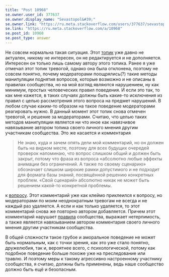 ```yaml
---
title: "Post 10968"
se.owner.user_id: 377637
se.owner.display_name: "Sevastopol&#39;"
se.owner.link: "https://ru.meta.stackoverflow.com/users/377637/sevastopol"
se.link: "https://ru.meta.stackoverflow.com/a/10968"
se.post_id: 10968
se.post_type: answer
---
```

<p>Не совсем нормальна такая ситуация. Этот <a href="https://ru.meta.stackoverflow.com/q/10370/377637">топик</a> уже давно не актуален, никому не интересен, он не редактируется и не дополняется. Интересен он только лишь самому автору этого топика. Ранее я уже отмечал этот топик тревогой, однако она была отклонена, поэтому не совсем понятно, почему модераторами поощрялись(?) такие методы манипуляции поднятия вопросов, которые возможно и не описаны в правилах сообщества, но на мой взгляд являются нарушением, ну как минимум, простых человеческих правил поведения. И если это так, то как мне кажется, в таких случаях должны быть какие-то исключения из правил с целью рассмотрения этого вопроса на предмет нарушений. В любом случае каким-то образом на такое поведение модераторами реагировать нужно. В данный момент этот топик снова отмечен тревогой, и решение за модераторами. Считаю, что целью таких методов манипуляции является ни что иное как навязчивое навязывание автором топика своего личного мнения другим участникам сообщества. Это же касается и комментария</p>
<blockquote>
<p>Не знаю, куда и зачем опять дели мой комментарий, но он должен быть на
видном месте, поэтому для всех будущих очередей проверок напоминаю,
что вопрос слишком общий и должен быть закрыт, потому что фраза из
вопроса «абсолютно любые эффекты анимации без ограничений. А также по
своему сценарию» обозначает слишком широкие рамки допустимого и не
подходит для формата базы знаний, посвящённой решению конкретных
проблем. «Свой сценарий» абсолютно никак не может быть решением
какой-то конкретной проблемы.</p>
</blockquote>
<p>к <a href="https://ru.stackoverflow.com/q/1105132/377637">вопросу</a>. Этот комментарий уже как клеймо приклеился к вопросу, но модераторами по моим неоднократным тревогам не всегда и не каждый раз удаляется. А если и как только удаляется, то этот комментарий снова же повторно автором добавляется. Причем этот комментарий нарушает <a href="https://ru.stackoverflow.com/help/privileges/comment">правила</a> сообщества, выражает нетерпимость, а также является навязыванием автором комментария своего личного мнения другим участникам сообщества.</p>
<p>В общей сложности такое грубое и аморальное поведение не может быть нормальным, как с точки зрения, как это уже стало понятно, дружелюбия, так и, вероятнее всего, с психологической, потому как подобное поведение больше похоже уже на преследование или травлю. И поэтому меры к такому агрессивно настроенному участнику сообщества, я считаю, должны быть применены, ведь наше сообщество должно быть ещё и безопасным.</p>
